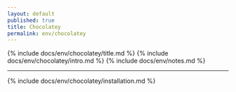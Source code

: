 ```yaml
---
layout: default
published: true
title: Chocolatey
permalink: env/chocolatey
---
```


{% include docs/env/chocolatey/title.md %}
{% include docs/env/chocolatey/intro.md %}
{% include docs/env/notes.md %}

---

{% include docs/env/chocolatey/installation.md %}
